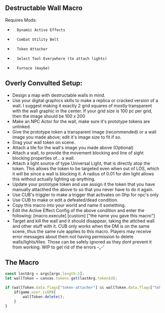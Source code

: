## Destructable Wall Macro
Requires Mods:
*		Dynamic Active Effects
*		Combat Utility Belt
*		Token Attacher
*		Select Tool Everywhere (to attach lights)
*		Furnace (maybe)
## Overly Convulted Setup:
*	Design a map with destructable walls in mind.
*	Use your digital graphics skills to make a replica or cracked version of a wall. I suggest making it exactly 2 grid squares of mostly transparent with the wall graphic in the center. If your grid size is 100 pc per grid, then the image should be 100 x 200
*	Make an NPC Actor for the wall, make sure it's prototype tokens are unlinked.
*	Give the prototype token a transparent image (recommended) or a wall image you made above; edit it's image size to fit if so.
*	Drag your wall token on scene. 
*	Attach a tile for the wall's image you made above (Optional)
*	Attach a wall, to provide the movement blocking and line of sight blocking properties of... a wall.
*	Attach a light source of type Universal Light, that is directly atop the token. This allows the token to be targeted even when out of LOS, which it will be since a wall is blocking it. A radius of 0.01 for dim light allows this without actually lighting up anything.
*	Update your prototype token and use assign it the token that you have manually attacthed the above to so that you never have to do it again.
*	Use CUB's triggler to make a trigger that activates on 0hp for npc's only
*	Use CUB to make or edit a defeated/dead condition.
*	Copy this macro into your world and name it something.
*	Edit the Active Effect Config of the above condition and enter the following: [macro.execute] [custom] ["the name you gave this macro"]
*	Target and kill the wall and it should disappear, taking the attched wall and other stuff with it.
	CUB only works when the DM is on the same scene, thus the same rule applies to this macro.
	Players may receive error messages about them not having permission to delete walls/lights/tiles. Those can be safely ignored as they dont prevent it from working. 
	WIP to get rid of the errors -_-'

## The Macro
```javascript
const lastArg = args[args.length-1];
let wallToken = canvas.tokens.get(lastArg.tokenId);
			
if (wallToken.data.flags["token-attacher"] && wallToken.data.flags["token-attacher"].attached["Wall"].length > 0) {
	if(game.user.isGM){
		wallToken.delete();
	}
}
```
